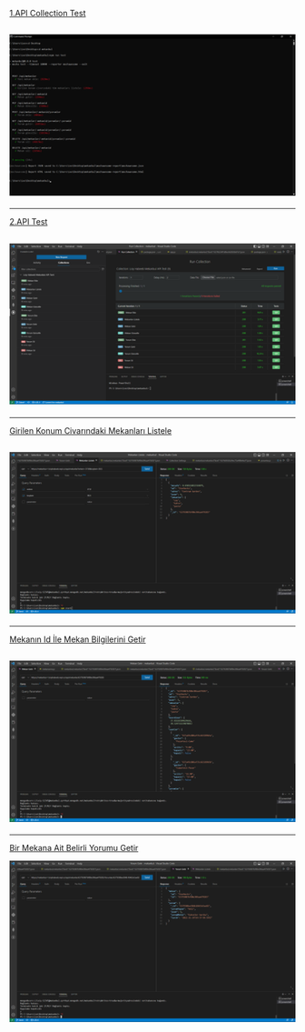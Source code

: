 [1.API Collection Test ](https://github.com/loaihabb/mekanbul/blob/Ödev6/images/API_CollectionTest.png)

![](https://github.com/loaihabb/mekanbul/blob/Ödev6/images/API_CollectionTest.png)
----------------------------------------------------------------------------------------------------------------------------------
----------------------------------------------------------------------------------------------------------------------------------
[2.API Test ](https://github.com/loaihabb/mekanbul/blob/Ödev6/images/API_Test.png)

![](https://github.com/loaihabb/mekanbul/blob/Ödev6/images/API_Test.png)
----------------------------------------------------------------------------------------------------------------------------------
----------------------------------------------------------------------------------------------------------------------------------
[Girilen Konum Civarındaki Mekanları Listele](https://mekanbul-1.loiyhabeeb.repl.co/api/mekanlar?enlem=37.8&boylam=30.5)

![](https://github.com/loaihabb/mekanbul/blob/Odev5/images/MekanlariListele.png)
----------------------------------------------------------------------------------------------------------------------------------
----------------------------------------------------------------------------------------------------------------------------------
[Mekanın Id İle Mekan Bilgilerini Getir]( https://mekanbul-1.loiyhabeeb.repl.co/api/mekanlar/63793087bf80e306aa479283)

![]( https://github.com/loaihabb/mekanbul/blob/Odev5/images/MekanGetir.png)
----------------------------------------------------------------------------------------------------------------------------------
----------------------------------------------------------------------------------------------------------------------------------
[Bir Mekana Ait Belirli Yorumu Getir](1.loiyhabeeb.repl.co/api/mekanlar/63793087bf80e306aa479283/Yorumlar/6379308ee584b18463e5ae82)

![]( https://github.com/loaihabb/mekanbul/blob/Odev5/images/YorumGetir.png)
